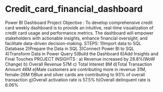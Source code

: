 # Credit_card_financial_dashboard
Power BI Dashboard
Project Objective : To develop comprehensive credit card weekly dashboard is to provide an intuitive, real-time visualization of credit card usage and performance metrics. The dashboard will empower stakeholders with actionable insights, enhance financial oversight, and facilitate data-driven decision-making.
STEPS: 
  1)Import data to SQL Database
  2)Prepare the Data in SQL
  3)Connect Power BI to SQL
  4)Transform Data in Power Query
  5)Build the Dashboard
  6)Add Insights and Final Touches
PROJECT INSIGHTS :
 a) Revenue increased by 28.8%(WoW Change)
 b) Overall Revenue 57M
 c) Total Interest 8M
 d)Total Transaction Amount 46M
 e)Male customers are contributing more in revenue 31M, female-26M
 f)Blue and silver cards are contributing to 93% of overall transaction
 g)Overall activation rate is 57.5%
 h)Overall delinquent rate is 6.06%
